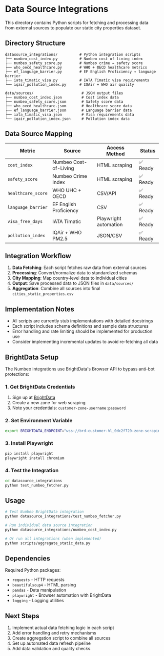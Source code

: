 # Data Source Integrations

This directory contains Python scripts for fetching and processing data from external sources to populate our static city properties dataset.

## Directory Structure

```
datasource_integrations/          # Python integration scripts
├── numbeo_cost_index.py          # Numbeo cost-of-living index
├── numbeo_safety_score.py        # Numbeo crime → safety score
├── who_oecd_healthcare.py        # WHO + OECD healthcare metrics
├── ef_language_barrier.py        # EF English Proficiency → language barrier
├── iata_timatic_visa.py          # IATA Timatic visa requirements
└── iqair_pollution_index.py      # IQAir + WHO air quality

data/sources/                      # JSON output files
├── numbeo_cost_index.json         # Cost index data
├── numbeo_safety_score.json       # Safety score data  
├── who_oecd_healthcare.json       # Healthcare score data
├── ef_language_barrier.json       # Language barrier data
├── iata_timatic_visa.json         # Visa requirements data
└── iqair_pollution_index.json     # Pollution index data
```

## Data Source Mapping

| Metric | Source | Access Method | Status |
|--------|--------|---------------|---------|
| `cost_index` | Numbeo Cost-of-Living | HTML scraping | ✅ Ready |
| `safety_score` | Numbeo Crime Index | HTML scraping | ✅ Ready |
| `healthcare_score` | WHO UHC + OECD | CSV/API | ✅ Ready |
| `language_barrier` | EF English Proficiency | CSV | ✅ Ready |
| `visa_free_days` | IATA Timatic | Playwright automation | ✅ Ready |
| `pollution_index` | IQAir + WHO PM2.5 | JSON/CSV | ✅ Ready |

## Integration Workflow

1. **Data Fetching**: Each script fetches raw data from external sources
2. **Processing**: Convert/normalize data to standardized schemas
3. **City Mapping**: Map country-level data to individual cities
4. **Output**: Save processed data to JSON files in `data/sources/`
5. **Aggregation**: Combine all sources into final `cities_static_properties.csv`

## Implementation Notes

- All scripts are currently stub implementations with detailed docstrings
- Each script includes schema definitions and sample data structures
- Error handling and rate limiting should be implemented for production use
- Consider implementing incremental updates to avoid re-fetching all data

## BrightData Setup

The Numbeo integrations use BrightData's Browser API to bypass anti-bot protections:

### 1. Get BrightData Credentials
1. Sign up at [BrightData](https://brightdata.com)
2. Create a new zone for web scraping
3. Note your credentials: `customer-zone-username:password`

### 2. Set Environment Variable
```bash
export BRIGHTDATA_ENDPOINT="wss://brd-customer-hl_0dc2f720-zone-scraping_browser1:q1psjos7szad@brd.superproxy.io:9222"
```

### 3. Install Playwright
```bash
pip install playwright
playwright install chromium
```

### 4. Test the Integration
```bash
cd datasource_integrations
python test_numbeo_fetcher.py
```

## Usage

```bash
# Test Numbeo BrightData integration
python datasource_integrations/test_numbeo_fetcher.py

# Run individual data source integration
python datasource_integrations/numbeo_cost_index.py

# Or run all integrations (when implemented)
python scripts/aggregate_static_data.py
```

## Dependencies

Required Python packages:
- `requests` - HTTP requests
- `beautifulsoup4` - HTML parsing
- `pandas` - Data manipulation
- `playwright` - Browser automation with BrightData
- `logging` - Logging utilities

## Next Steps

1. Implement actual data fetching logic in each script
2. Add error handling and retry mechanisms
3. Create aggregation script to combine all sources
4. Set up automated data refresh pipeline
5. Add data validation and quality checks 